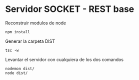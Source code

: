 #  Servidor SOCKET - REST base

Reconstruir modulos de node
```
npm install
```

Generar la carpeta DIST
```
tsc -w
```

Levantar el servidor con cualquiera de los dos comandos
```
nodemon dist/
node dist/
```